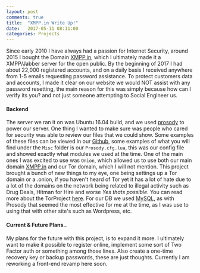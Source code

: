 ```yaml
---
layout: post
comments: true
title:  "XMPP.in Write Up!"
date:   2017-05-11 08:11:00
categories: Projects
---
```


Since early 2010 I have always had a passion for Internet Security, around 2015 I bought the Domain [XMPP.in](https://XMPP.in), which I ultimately made it a XMPP/Jabber server for the open public. By the beginning of 2017 I had about 22,000 registered accounts, and on a daily basis I received anywhere from 1-5 emails requesting password assistance. To protect customers data and accounts, I made it clear on our website we would NOT assist with any password resetting, the main reason for this was simply because how can I verify its you? and not just someone attempting to Social Engineer us. 


#### Backend 

The server we ran it on was Ubuntu 16.04 build, and we used [prosody](http://prosody.im) to power our server. One thing I wanted to make sure was people who cared for security was able to review our files that we could show. Some examples of these files can be viewed in our [Github](https://github.com/XMPPin), some examples of what you will find under the `Misc` folder is our `Prosody.cfg.lua`, this was our config file and showed exactly what modules we used at the time. One of the main ones I was excited to use was `Onion`, which allowed us to use both our main domain [XMPP.in](https://XMPP.in) and our Tor domain, which I will not mention. This project brought a bunch of new things to my eye, one being settings up a Tor domain or a .onion, if you haven't heard of Tor yet it has a lot of hate due to a lot of the domains on the network being related to illegal activity such as Drug Deals, Hitman for Hire and worse *Yes thats possible*. You can read more about the TorProject [here](https://www.torproject.org/). For our DB we used [MySQL](https://www.mysql.com/), as with Prosody that seemed the most effective for me at the time, as I was use to using that with other site's such as Wordpress, etc.

#### Current & Future Plans.. 

My plans for the future with this project, is to expand it more. I ultimately want to make it possible to register online, implement some sort of Two Factor auth or something among those lines. Also create a one-time recovery key or backup passwords, these are just thoughts. Currently I am reworking a front-end revamp here soon.



